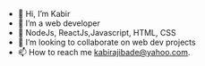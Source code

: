 - 👋 Hi, I’m Kabir
- 👀 I’m a web developer
- 🌱 NodeJs, ReactJs,Javascript, HTML, CSS 
- 💞️ I’m looking to collaborate on web dev projects
- 📫 How to reach me kabirajibade@yahoo.com.

<!---
Code-Hashirah/Code-Hashirah is a ✨ special ✨ repository because its `README.md` (this file) appears on your GitHub profile.
You can click the Preview link to take a look at your changes.
--->
